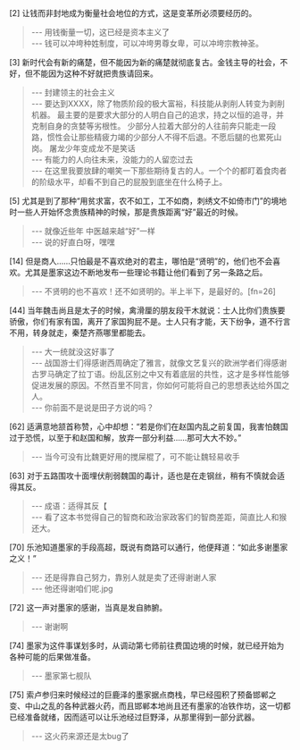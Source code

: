 
[2] 让钱而非封地成为衡量社会地位的方式，这是变革所必须要经历的。
>--- 用钱衡量一切，这已经是资本主义了<br>
>--- 钱可以冲垮种姓制度，可以冲垮男尊女卑，可以冲垮宗教神圣。<br>

[3] 新时代会有新的痛楚，但不能因为新的痛楚就彻底复古。金钱主导的社会，不好，但不能因为这种不好就把贵族请回来。
>--- 封建领主的社会主义<br>
>--- 要达到XXXX，除了物质阶段的极大富裕，科技能从剥削人转变为剥削机器。
最主要的是要求大部分的人明白自己的追求，持之以恒的追寻，并克制自身的贪婪等劣根性。
少部分人拉着大部分的人往前奔只能走一段路，惯性会让那些精疲力竭的少部分人不得不后退。不愿后腿的也累死山岗。
屠龙少年变成龙不是笑话<br>
>--- 有能力的人向往未来，没能力的人留恋过去<br>
>--- 在这里我要放肆的嘲笑一下那些期待复古的人。一个个的都盯着食肉者的阶级水平，却看不到自己的屁股到底坐在什么椅子上。<br>

[5] 尤其是到了那种“用贫求富，农不如工，工不如商，刺绣文不如倚市门”的境地时一些人开始怀念贵族精神的时候，那是贵族距离“好”最近的时候。
>--- 就像近些年  中医越来越“好”一样<br>
>--- 说的好直白呀，嘿嘿<br>

[14] 但是商人……只怕最是不喜欢绝对的君主，哪怕是“贤明”的，他们也不会喜欢。尤其是墨家这边不断地发布一些理论书籍让他们看到了另一条路之后。
>--- 不贤明的也不喜欢！还不如贤明的。半上半下，是最好的。[fn=26]<br>

[44] 当年魏击尚且是太子的时候，禽滑厘的朋友段干木就说：士人比你们贵族要骄傲，你们有家有国，离开了家国狗屁不是。士人只有才能，天下纷争，道不行言不用，转身就走，秦楚齐燕哪里都能去。
>--- 大一统就没这好事了<br>
>--- 战国游士们得感谢西周确定了雅言，就像文艺复兴的欧洲学者们得感谢古罗马确定了拉丁语。纷乱区别之中又有着底层的共性，这才是多样性能够促进发展的原因。不然百里不同言，你如何可能将自己的思想表达给外国之人。<br>
>--- 你前面不是说是田子方说的吗？<br>

[62] 适满意地颔首称赞，心中却想：“若是你们在赵国内乱之前复国，我害怕魏国过于恐慌，以至于和赵国和解，放弃一部分利益……那可大大不妙。”
>--- 当今可没有比魏更好用的搅屎棍了，可不能让魏轻易收手<br>

[63] 对于五路围攻十面埋伏削弱魏国的毒计，适也是在走钢丝，稍有不慎就会适得其反。
>--- 成语：适得其反【<br>
>--- 看了这本书觉得自己的智商和政治家政客们的智商差距，简直比人和猴还大。<br>

[70] 乐池知道墨家的手段高超，既说有商路可以通行，他便拜道：“如此多谢墨家之义！”
>--- 还是得靠自己努力，靠别人就是卖了还得谢谢人家<br>
>--- 他还得谢咱们呢.jpg<br>

[72] 这一声对墨家的感谢，当真是发自肺腑。
>--- 谢谢啊<br>

[74] 墨家为这件事谋划多时，从调动第七师前往费国边境的时候，就已经开始为各种可能的后果做准备。
>--- 墨家第七舰队<br>

[75] 索卢参归来时候经过的巨鹿泽的墨家据点商栈，早已经囤积了预备邯郸之变、中山之乱的各种武器火药，而且邯郸本地尚且还有墨家的冶铁作坊，这一切都已经准备就绪，因而适可以让乐池经过巨野泽，从那里得到一部分武器。
>--- 这火药来源还是太bug了<br>
